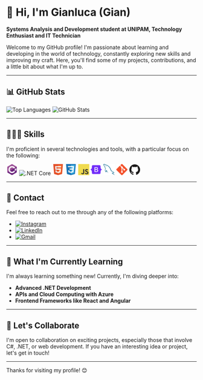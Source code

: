 # 👋 Hi, I'm Gianluca (Gian)

**Systems Analysis and Development student at UNIPAM, Technology Enthusiast and IT Technician**

Welcome to my GitHub profile! I'm passionate about learning and developing in the world of technology, constantly exploring new skills and improving my craft. Here, you'll find some of my projects, contributions, and a little bit about what I'm up to.

---

## 📊 GitHub Stats

![Top Languages](https://github-readme-stats.vercel.app/api/top-langs/?username=GianLost&layout=compact&langs_count=7&theme=tokyonight)
![GitHub Stats](https://github-readme-stats.vercel.app/api?username=GianLost&show_icons=true&theme=tokyonight&include_all_commits=true&count_private=true)

---

## 👨🏻‍💻 Skills

I'm proficient in several technologies and tools, with a particular focus on the following:

<p align="left">
  <img src="https://raw.githubusercontent.com/devicons/devicon/master/icons/csharp/csharp-original.svg" alt="C#" height="30">
  <img src="https://cdn.jsdelivr.net/gh/devicons/devicon/icons/dotnetcore/dotnetcore-original.svg" alt=".NET Core" height="30">
  <img src="https://raw.githubusercontent.com/devicons/devicon/master/icons/html5/html5-original.svg" alt="HTML5" height="30">
  <img src="https://raw.githubusercontent.com/devicons/devicon/master/icons/css3/css3-original.svg" alt="CSS3" height="30">
  <img src="https://raw.githubusercontent.com/devicons/devicon/master/icons/javascript/javascript-original.svg" alt="JavaScript" height="30">
  <img src="https://raw.githubusercontent.com/devicons/devicon/master/icons/bootstrap/bootstrap-plain.svg" alt="Bootstrap" height="30">
  <img src="https://raw.githubusercontent.com/devicons/devicon/master/icons/mysql/mysql-original.svg" alt="MySQL" height="30">
  <img src="https://raw.githubusercontent.com/devicons/devicon/master/icons/git/git-original.svg" alt="Git" height="30">
  <img src="https://raw.githubusercontent.com/devicons/devicon/master/icons/github/github-original.svg" alt="GitHub" height="30">
</p>

---

## 📲 Contact

Feel free to reach out to me through any of the following platforms:

- [![Instagram](https://img.shields.io/badge/-Instagram-%23E4405F?style=for-the-badge&logo=instagram&logoColor=white)](https://www.instagram.com/gianluca.vialli_ufo/)
- [![LinkedIn](https://img.shields.io/badge/-LinkedIn-%230077B5?style=for-the-badge&logo=linkedin&logoColor=white)](https://www.linkedin.com/in/gianluca-vialli-5a2a8a226/)
- [![Gmail](https://img.shields.io/badge/Gmail-D14836?style=for-the-badge&logo=gmail&logoColor=white)](mailto:contato@gianlost1999@gmail.com)

---

## 🌱 What I'm Currently Learning

I'm always learning something new! Currently, I'm diving deeper into:

- **Advanced .NET Development**
- **APIs and Cloud Computing with Azure**
- **Frontend Frameworks like React and Angular**

---

## 🤝 Let's Collaborate

I'm open to collaboration on exciting projects, especially those that involve C#, .NET, or web development. If you have an interesting idea or project, let's get in touch!

---

Thanks for visiting my profile! 😊
